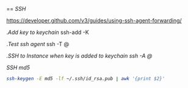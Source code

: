 == *SSH*

https://developer.github.com/v3/guides/using-ssh-agent-forwarding/

.*Add key to keychain*
ssh-add -K <key>

.*Test ssh agent*
ssh -T <user>@<address>

.*SSH to Instance when key is added to keychain*
ssh -A <user>@<address>

SSH md5
```bash
ssh-keygen -E md5 -lf ~/.ssh/id_rsa.pub | awk '{print $2}'
```
